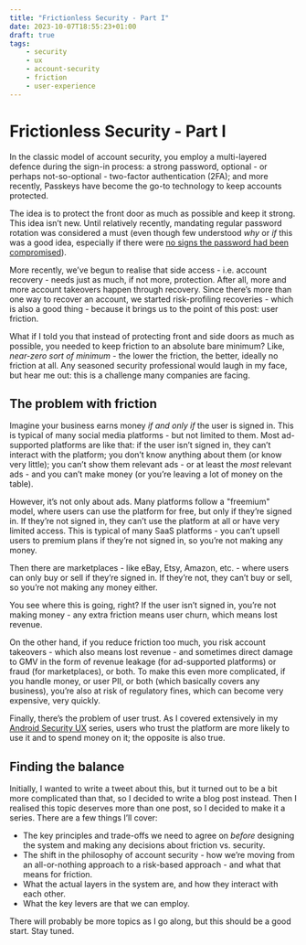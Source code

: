 ```yaml
---
title: "Frictionless Security - Part I"
date: 2023-10-07T18:55:23+01:00
draft: true
tags:
    - security
    - ux
    - account-security
    - friction
    - user-experience
---
```


# Frictionless Security - Part I

In the classic model of account security, you employ a multi-layered defence during the sign-in process: a strong password, optional - or perhaps not-so-optional - two-factor authentication (2FA); and more recently, Passkeys have become the go-to technology to keep accounts protected.

The idea is to protect the front door as much as possible and keep it strong. This idea isn’t new. Until relatively recently, mandating regular password rotation was considered a must (even though few understood _why_ or _if_ this was a good idea, especially if there were [no signs the password had been compromised](https://blog.1password.com/nist-password-guidelines-update/)).

More recently, we’ve begun to realise that side access - i.e. account recovery - needs just as much, if not more, protection. After all, more and more account takeovers happen through recovery. Since there’s more than one way to recover an account, we started risk-profiling recoveries - which is also a good thing - because it brings us to the point of this post: user friction.

What if I told you that instead of protecting front and side doors as much as possible, you needed to keep friction to an absolute bare minimum? Like, _near-zero sort of minimum_ - the lower the friction, the better, ideally no friction at all. Any seasoned security professional would laugh in my face, but hear me out: this is a challenge many companies are facing.

## The problem with friction

Imagine your business earns money _if and only if_ the user is signed in. This is typical of many social media platforms - but not limited to them. Most ad-supported platforms are like that: if the user isn’t signed in, they can’t interact with the platform; you don’t know anything about them (or know very little); you can’t show them relevant ads - or at least the _most_ relevant ads - and you can’t make money (or you’re leaving a lot of money on the table).

However, it’s not only about ads. Many platforms follow a "freemium" model, where users can use the platform for free, but only if they’re signed in. If they’re not signed in, they can’t use the platform at all or have very limited access. This is typical of many SaaS platforms - you can’t upsell users to premium plans if they’re not signed in, so you’re not making any money.

Then there are marketplaces  -  like eBay, Etsy, Amazon, etc. - where users can only buy or sell if they’re signed in. If they’re not, they can’t buy or sell, so you’re not making any money either.

You see where this is going, right? If the user isn’t signed in, you’re not making money - any extra friction means user churn, which means lost revenue.

On the other hand, if you reduce friction too much, you risk account takeovers - which also means lost revenue - and sometimes direct damage to GMV in the form of revenue leakage (for ad-supported platforms) or fraud (for marketplaces), or both. To make this even more complicated, if you handle money, or user PII, or both (which basically covers any business), you’re also at risk of regulatory fines, which can become very expensive, very quickly.

Finally, there’s the problem of user trust. As I covered extensively in my [Android Security UX](https://blog.kirillov.cc/posts/android-safety-ux-cybersecurity-ux-challenges/) series, users who trust the platform are more likely to use it and to spend money on it; the opposite is also true.

## Finding the balance

Initially, I wanted to write a tweet about this, but it turned out to be a bit more complicated than that, so I decided to write a blog post instead. Then I realised this topic deserves more than one post, so I decided to make it a series. There are a few things I’ll cover:

- The key principles and trade-offs we need to agree on _before_ designing the system and making any decisions about friction vs. security.
- The shift in the philosophy of account security  -  how we’re moving from an all-or-nothing approach to a risk-based approach - and what that means for friction.
- What the actual layers in the system are, and how they interact with each other.
- What the key levers are that we can employ.

There will probably be more topics as I go along, but this should be a good start. Stay tuned.